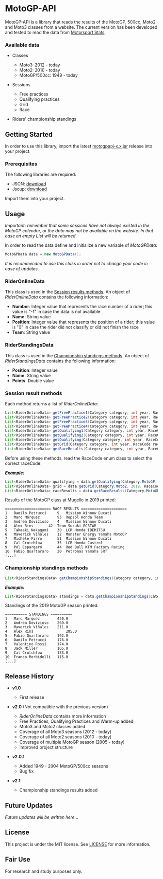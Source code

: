 # MotoGP-API

MotoGP-API is a library that reads the results of the MotoGP, 500cc, Moto2 and Moto3 classes from a website. 
The current version has been developed and tested to read the data from [Motorsport Stats](https://results.motorsportstats.com/series/motogp/).

### Available data

* Classes
    * Moto3: 2012 - today
    * Moto2: 2010 - today
    * MotoGP/500cc: 1949 - today

* Sessions
    * Free practices
    * Qualifying practices
    * Grid
    * Race
    
* Riders' championship standings

## Getting Started

In order to use this library, import the latest [motogpapi-x.x.jar](https://github.com/ParsaD23/MotoGP-API/releases) release into your project.

### Prerequisites

The following libraries are required:

* JSON: [download](https://repo1.maven.org/maven2/org/json/json/20190722/json-20190722.jar)
* Jsoup: [download](https://jsoup.org/packages/jsoup-1.13.1.jar)

Import them into your project.

## Usage

*Important: remember that some sessions have not always existed in the MotoGP calendar, or the data may not be available on the website. 
In that case an empty List will be returned.*

In order to read the data define and initialize a new variable of *MotoGPData*:

```java
MotoGPData data = new MotoGPData();
```

*It is recommended to use this class in order not to change your code in case of updates.*

### RiderOnlineData

This class is used in the [Session results methods](https://github.com/ParsaD23/MotoGP-API#session-result-methods).
An object of *RiderOnlineData* contains the following information:

* **Number**: Integer value that represents the race number of a rider; this value is "-1" in case the data is not available
* **Name**: String value
* **Position**: Integer value that represents the position of a rider; this value is "0" in case the rider did not classify or did not finish the race
* **Team**: String value

### RiderStandingsData

This class is used in the [Championship standings methods](https://github.com/ParsaD23/MotoGP-API#championship-standings-methods).
An object of *RiderStandingsData* contains the following information:

* **Position**: Integer value
* **Name**: String value
* **Points**: Double value

### Session result methods

Each method returns a list of *RiderOnlineData*:

```java
List<RiderOnlineData> getFreePractice1(Category category, int year, RaceCode code);
List<RiderOnlineData> getFreePractice2(Category category, int year, RaceCode code);
List<RiderOnlineData> getFreePractice3(Category category, int year, RaceCode code);
List<RiderOnlineData> getFreePractice4(Category category, int year, RaceCode code);
List<RiderOnlineData> getQualifying1(Category category, int year, RaceCode code);
List<RiderOnlineData> getQualifying2(Category category, int year, RaceCode code);
List<RiderOnlineData> getQualifying(Category category, int year, RaceCode code);
List<RiderOnlineData> getGrid(Category category, int year, RaceCode raceCode);
List<RiderOnlineData> getRaceResults(Category category, int year, RaceCode raceCode);
```

Before using these methods, read the RaceCode enum class to select the correct raceCode.

***Example:***

```java
List<RiderOnlineData> qualifying = data.getQualifying(Category.MotoGP, 2000, RaceCode.ESP);
List<RiderOnlineData> grid = data.getGrid(Category.Moto2, 2019, RaceCode.QAT);
List<RiderOnlineData> raceResults = data.getRaceResults(Category.MotoGP, 2015, RaceCode.ITA);
```

Results of the MotoGP class at Mugello in 2019 printed:

```text
===================== RACE RESULTS =====================
1	Danilo Petrucci		9	Mission Winnow Ducati
2	Marc Márquez		93	Repsol Honda Team
3	Andrea Dovizioso	4	Mission Winnow Ducati
4	Álex Rins		42	Team Suzuki ECSTAR
5	Takaaki Nakagami	30	LCR Honda IDEMITSU
6	Maverick Viñales	12	Monster Energy Yamaha MotoGP
7	Michele Pirro		51	Mission Winnow Ducati
8	Cal Crutchlow		35	LCR Honda Castrol
9	Pol Espargaró		44	Red Bull KTM Factory Racing
10	Fabio Quartararo	20	Petronas Yamaha SRT
[...]
```

### Championship standings methods

```java
List<RiderStandingsData> getChampionshipStandings(Category category, int year);
```

***Example:***

```java
List<RiderStandingsData> standings = data.getChampionshipStandings(Category.MotoGP, 2019);
```

Standings of the 2019 MotoGP season printed:

```text
========== STANDINGS ==========
1	Marc Márquez		420.0
2	Andrea Dovizioso	269.0
3	Maverick Viñales	211.0
4	Álex Rins               205.0
5	Fabio Quartararo	192.0
6	Danilo Petrucci		176.0
7	Valentino Rossi		174.0
8	Jack Miller	        165.0
9	Cal Crutchlow		133.0
10	Franco Morbidelli	115.0
[...]
```

## Release History

* **v1.0**
    * First release


* **v2.0** (Not compatible with the previous version)
    * *RiderOnlineData* contains more information
    * Free Practices, Qualifying Practices and Warm-up added
    * Moto3 and Moto2 classes added
    * Coverage of all Moto3 seasons (2012 - today)
    * Coverage of all Moto2 seasons (2010 - today)
    * Coverage of multiple MotoGP season (2005 - today)
    * Improved project structure


* **v2.0.1**
    * Added 1949 - 2004 MotoGP/500cc seasons
    * Bug fix
    
    
* **v2.1**
    * Championship standings results added

## Future Updates

*Future updates will be written here...*

## License

This project is under the MIT license. See [LICENSE](https://github.com/ParsaD23/MotoGP-API/blob/master/LICENSE) for more information.

## Fair Use

For research and study purposes only.
